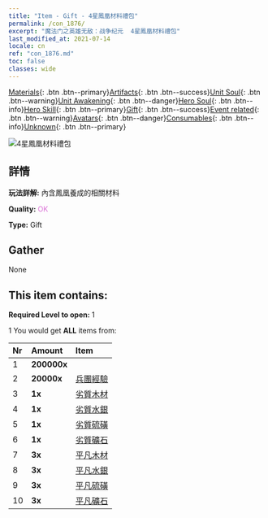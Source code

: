 ```yaml
---
title: "Item - Gift - 4星鳳凰材料禮包"
permalink: /con_1876/
excerpt: "魔法门之英雄无敌：战争纪元  4星鳳凰材料禮包"
last_modified_at: 2021-07-14
locale: cn
ref: "con_1876.md"
toc: false
classes: wide
---
```

 [Materials](/ItemsCN/){: .btn .btn--primary}[Artifacts](/ItemsCN/Artifacts/){: .btn .btn--success}[Unit Soul](/ItemsCN/UnitSoul/){: .btn .btn--warning}[Unit Awakening](/ItemsCN/UnitAwakening/){: .btn .btn--danger}[Hero Soul](/ItemsCN/HeroSoul/){: .btn .btn--info}[Hero Skill](/ItemsCN/HeroSkill/){: .btn .btn--primary}[Gift](/ItemsCN/Gift/){: .btn .btn--success}[Event related](/ItemsCN/Events/){: .btn .btn--warning}[Avatars](/ItemsCN/Avatars/){: .btn .btn--danger}[Consumables](/ItemsCN/Consumables/){: .btn .btn--info}[Unknown](/ItemsCN/Unknown/){: .btn .btn--primary}

 ![4星鳳凰材料禮包](/images/t/i_907499.png)

## 詳情
 **玩法詳解:** 內含鳳凰養成的相關材料

 **Quality:** <span style="color: #DA70D6">OK</span>

 **Type:** Gift

## Gather

  None

## This item contains:

 **Required Level to open:** 1

 1 You would get **ALL** items  from:

  | Nr | Amount |     Item    |
  |:---|:-------|:------------|
  | 1 |  **200000x** | <i class="fas fa-coins"/> |  | 
  | 2 |  **20000x** | [兵團經驗](/cn/Items/con_902/) |  | 
  | 3 |  **1x** | [劣質木材](/cn/Items/mat_1/) |  | 
  | 4 |  **1x** | [劣質水銀](/cn/Items/mat_2/) |  | 
  | 5 |  **1x** | [劣質硫磺](/cn/Items/mat_3/) |  | 
  | 6 |  **1x** | [劣質礦石](/cn/Items/mat_1/) |  | 
  | 7 |  **3x** | [平凡木材](/cn/Items/mat_7/) |  | 
  | 8 |  **3x** | [平凡水銀](/cn/Items/mat_8/) |  | 
  | 9 |  **3x** | [平凡硫磺](/cn/Items/mat_9/) |  | 
  | 10 |  **3x** | [平凡礦石](/cn/Items/mat_6/) |  | 
